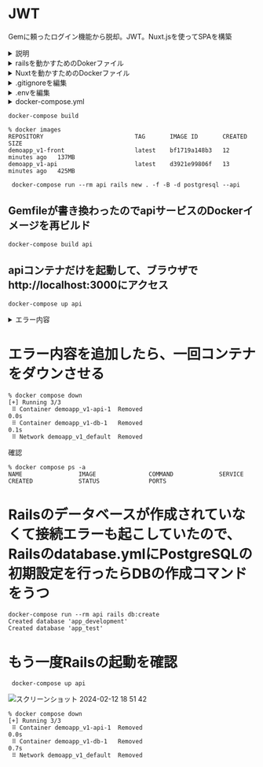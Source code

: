 # JWT
Gemに頼ったログイン機能から脱却。JWT。Nuxt.jsを使ってSPAを構築<details>
  <summary>説明</summary>
  
```
root(作業ディレクトリ)

/Users/user/workspace/Vue.js_practice_project/demoapp_v1

git init

Rails、Nuxt.jsディレクトリを作成
mkdir {api,front}

cd api
touch {Dockerfile,Gemfile,Gemfile.lock}
```

</details>



<details>
  <summary>railsを動かすためのDokerファイル</summary>
  
```
FROM ruby:2.7.1-alpine

ARG WORKDIR
ARG RUNTIME_PACKAGES="nodejs tzdata postgresql-dev postgresql git"
ARG DEV_PACKAGES="build-base curl-dev"

ENV HOME=/${WORKDIR} \
    LANG=C.UTF-8 \
    TZ=Asia/Tokyo

# ENV test（このRUN命令は確認のためなので無くても良い）
# HOMEという変数を展開。ENVで指定している
# RUN echo ${HOME}

# Dockerファイルで定義した命令を実行するコンテナ内の作業ディレクトリを定義。RUNやcopy、ADDやCMDなど
# コンテナ/app/Railsアプリ
WORKDIR ${HOME}
#ホスト側のファイルをコンテナにコピー
# COPY コピー元（ホスト）コピー先（コンテナ）
# COPY コピー元（ホスト）=dockerファイルがあるディレクトリ以下を指定（今回はapiディレクトリ）
# コピー先（コンテナ）＝カレントディレクトリ
COPY Gemfile* ./

RUN apk update && \
    apk upgrade && \
    apk add --no-cache ${RUNTIME_PACKAGES} && \
    apk add --virtual build-dependencies --no-cache ${DEV_PACKAGES} && \
    bundle install -j4 && \
    apk del build-dependencies

COPY . ./
#　コンテナ内で実行したいコマンドを定義。-b　定義した0.0.0.0アドレスに紐付け（バインド）する
# 通常コンテナ内で起動したRailsは外部のブラウザから参照することができないが、IPアドレスを0000にバインドすることによってコンテナのRailsを外部のブラウザから参照することが可能。
CMD ["rails", "server", "-b", "0.0.0.0"]

```

</details>


<details>
  <summary>Nuxtを動かすためのDockerファイル</summary>
  
```FROM node:20.11-alpine

ARG WORKDIR


ENV HOME=/${WORKDIR} \
    LANG=C.UTF-8 \
    TZ=Asia/Tokyo \
    HOST=0.0.0.0


WORKDIR ${HOME}
# コンテナ公開用のポート番号を指定
# docker-compose.ymlのportsで「8080」を指定するので、ここには3000番を入れてる
# EXPOSE ${CONTAINER_PORT}


```

</details>

<details>
  <summary>.gitignoreを編集</summary>
  
```
/.env
/.DS_Store

```

</details>

<details>
  <summary>.envを編集</summary>
  環境変数とは、開発・テスト・本番などの環境ごとに変化する値を入れる変数
  環境変数を管理すると言うよりか「docker-composeファイル、Dockerfile、コンテナ間で共通する値を変数化してDocker管理を楽にする」ことを目的
  
  
```
# commons
WORKDIR=app
API_PORT=3000
FRONT_PORT=8080

# db
POSTGRES_PASSWORD=password


```

</details>


<details>
  <summary>docker-compose.yml</summary>
  
```
# composeファイルのバージョン指定
version: "3.8"
# サービス(= コンテナ)
services:
  db:
    image: postgres:13.12-alpine
    environment:
      # OSのタイムゾーン
      TZ: UTC
      # postgresのタイムゾーン
      PGTZ: UTC
      POSTGRES_PASSWORD: $POSTGRES_PASSWORD
    volumes:
      - "./api/tmp/db:/var/lib/postgresql/data"

  api:
    # ベースイメージとなるDockerfileを指定。今回はargsキーを使用したい。
    build:
      context: ./api
      args:
        WORKDIR: $WORKDIR
    environment:
      POSTGRES_PASSWORD: $POSTGRES_PASSWORD
    volumes:
      - "./api:/$WORKDIR"
    # サービスの依存関係を定義(起動の順番)
    depends_on:
      - db
    # 公開したいポート番号:コンテナポート
    ports:
      - "$API_PORT:3000"

  front:
    build:
      context: ./front
      args:
        WORKDIR: $WORKDIR
    # コンテナで実行したいコマンド(CMD)
    command: yarn run dev
    volumes:
      - "./front:/$WORKDIR"
    ports:
      - "$FRONT_PORT:3000"
    depends_on:
      - api
```

</details>

```
docker-compose build

% docker images
REPOSITORY                          TAG       IMAGE ID       CREATED          SIZE
demoapp_v1-front                    latest    bf1719a148b3   12 minutes ago   137MB
demoapp_v1-api                      latest    d3921e99806f   13 minutes ago   425MB

 docker-compose run --rm api rails new . -f -B -d postgresql --api

```
## Gemfileが書き換わったのでapiサービスのDockerイメージを再ビルド
```
docker-compose build api
```
## apiコンテナだけを起動して、ブラウザでhttp://localhost:3000にアクセス
```
docker-compose up api
```

<details>
  <summary>エラー内容</summary>
  
```
ActiveRecord::ConnectionNotEstablished

could not connect to server: No such file or directory
Is the server running locally and accepting
connections on Unix domain socket "/tmp/.s.PGSQL.5432"?

プリケーションがPostgreSQLデータベースに接続しようとした際に、接続が確立できなかったことを示しています。
具体的には、PostgreSQLサーバーがローカルで実行されておらず、または指定されたUnixドメインソケット（/tmp/.s.PGSQL.5432）で接続を受け入れていない可能性があります。
→database.ymlに以下の3行が追加されていなかった。これを「default: &default」の中に追加する。
  host: db
  username: postgres
  password: <%= ENV["POSTGRES_PASSWORD"] %>

```

</details>

# エラー内容を追加したら、一回コンテナをダウンさせる
```
% docker compose down
[+] Running 3/3
 ⠿ Container demoapp_v1-api-1  Removed                                                                                                                                          0.0s
 ⠿ Container demoapp_v1-db-1   Removed                                                                                                                                          0.1s
 ⠿ Network demoapp_v1_default  Removed
```
確認

```
% docker compose ps -a
NAME                IMAGE               COMMAND             SERVICE             CREATED             STATUS              PORTS
```

# Railsのデータベースが作成されていなくて接続エラーも起こしていたので、Railsのdatabase.ymlにPostgreSQLの初期設定を行ったらDBの作成コマンドをうつ
```
docker-compose run --rm api rails db:create
Created database 'app_development'
Created database 'app_test'
```


# もう一度Railsの起動を確認
```
 docker-compose up api
```

![スクリーンショット 2024-02-12 18 51 42](https://github.com/kb8864/Study-Notes/assets/128299525/6b6e3c20-c76c-4e66-83d9-7a9053f7d34b)

```
% docker compose down
[+] Running 3/3
 ⠿ Container demoapp_v1-api-1  Removed                                                                                                                                          0.0s
 ⠿ Container demoapp_v1-db-1   Removed                                                                                                                                          0.7s
 ⠿ Network demoapp_v1_default  Removed
```
